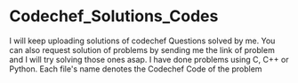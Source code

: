 # Codechef_Solutions_Codes
I will keep uploading solutions of codechef Questions solved by me.
You can also request solution of problems by sending me the link of problem and I will try solving those ones asap.
I have done problems using C, C++ or Python.
Each file's name denotes the Codechef Code of the problem
